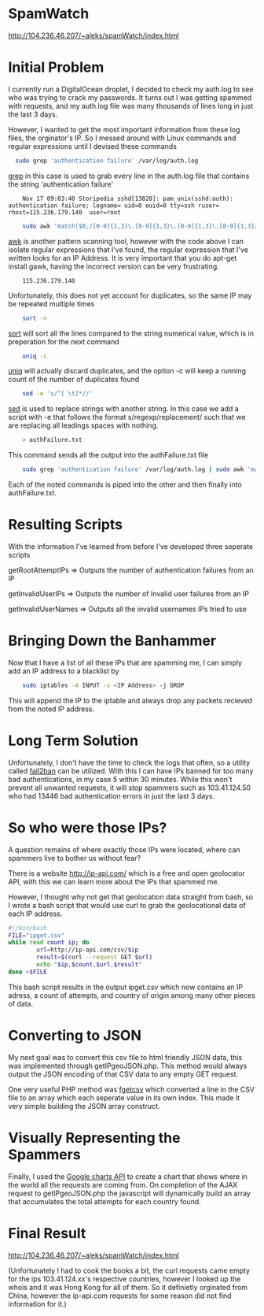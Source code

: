 SpamWatch
================
http://104.236.46.207/~aleks/spamWatch/index.html

Initial Problem
================
I currently run a DigitalOcean droplet, I decided to check my auth.log to see who was trying to crack my passwords. It turns out I was getting spammed with requests, and my auth.log file was many thousands of lines long in just the last 3 days.

However, I wanted to get the most important information from these log files, the orginator's IP. So I messed around with Linux commands and regular expressions until I devised these commands

```bash
  sudo grep 'authentication failure' /var/log/auth.log
```
[grep](http://unixhelp.ed.ac.uk/CGI/man-cgi?grep) in this case is used to grab every line in the auth.log file that contains the string 'authentication failure'

```vim
    Nov 17 09:03:40 Storipedia sshd[13820]: pam_unix(sshd:auth): authentication failure; logname= uid=0 euid=0 tty=ssh ruser= rhost=115.236.179.140  user=root
```
```bash
    sudo awk 'match($0,/[0-9]{1,3}\.[0-9]{1,3}\.[0-9]{1,3}\.[0-9]{1,3}/) {print substr($0, RSTART, RLENGTH)}' /var/log/auth.log
```
[awk](http://unixhelp.ed.ac.uk/CGI/man-cgi?awk) is another pattern scanning tool, however with the code above I can isolate regular expressions that I've found, the regular expression that I've written looks for an IP Address.
It is very important that you do apt-get install gawk, having the incorrect version can be very frustrating.

```vim
    115.236.179.140
```
Unfortunately, this does not yet account for duplicates, so the same IP may be repeated multiple times

```bash
    sort -n
```
[sort](http://unixhelp.ed.ac.uk/CGI/man-cgi?sort) will sort all the lines compared to the string numerical value, which is in preperation for the next command

```bash
    uniq -c
```
[uniq](http://unixhelp.ed.ac.uk/CGI/man-cgi?uniq) will actually discard duplicates, and the option -c will keep a running count of the number of duplicates found

```bash
    sed -e 's/^[ \t]*//'
```
[sed](http://unixhelp.ed.ac.uk/CGI/man-cgi?sed) is used to replace strings with another string. In this case we add a script with -e that follows the format s/regexp/replacement/ such that we are replacing all leadings spaces with nothing.
```bash
    > authFailure.txt
```

This command sends all the output into the authFailure.txt file

```bash    
    sudo grep 'authentication failure' /var/log/auth.log | sudo awk 'match($0,/[0-9]{1,3}\.[0-9]{1,3}\.[0-9]{1,3}\.[0-9]{1,3}/) {print substr($0, RSTART, RLENGTH)}' | sort -n | uniq -c | sed -e 's/^[ \t]*//' > authFailure.txt
```
Each of the noted commands is piped into the other and then finally into authFailure.txt. 

Resulting Scripts
=================
With the information I've learned from before I've developed three seperate scripts

getRootAttemptIPs => Outputs the number of authentication failures from an IP

getInvalidUserIPs => Outputs the number of Invalid user failures from an IP

getInvalidUserNames => Outputs all the invalid usernames IPs tried to use

Bringing Down the Banhammer
==================
 Now that I have a list of all these IPs that are spamming me, I can simply add an IP address to a blacklist by
 ```bash
     sudo iptables -A INPUT -s <IP Address> -j DROP
 ```
 This will append the IP to the iptable and always drop any packets recieved from the noted IP address.
 
Long Term Solution
==================
Unfortunately, I don't have the time to check the logs that often, so a utility called [fail2ban](https://help.ubuntu.com/community/Fail2ban) can be utilized. With this I can have IPs banned for too many bad authentications, in my case 5 within 30 minutes. While this won't prevent all unwanted requests, it will stop spammers such as 103.41.124.50 who had 13446 bad authentication errors in just the last 3 days.

So who were those IPs?
===================
A question remains of where exactly those IPs were located, where can spammers live to bother us without fear?

There is a website http://ip-api.com/ which is a free and open geolocator API, with this we can learn more about the IPs that spammed me.

However, I thought why not get that geolocation data straight from bash, so I wrote a bash script that would use curl to grab the geolocational data of each IP address.

```bash
#!/bin/bash
FILE="ipget.csv"
while read count ip; do
        url=http://ip-api.com/csv/$ip
        result=$(curl --request GET $url)
        echo "$ip,$count,$url,$result"
done >$FILE
```
This bash script results in the output ipget.csv which now contains an IP adress, a count of attempts, and country of origin among many other pieces of data.

Converting to JSON
=================
My next goal was to convert this csv file to html friendly JSON data, this was implemented through getIPgeoJSON.php. This method would always output the JSON encoding of that CSV data to any empty GET request.

One very useful PHP method was [fgetcsv](http://php.net/manual/en/function.fgetcsv.php) which converted a line in the CSV file to an array which each seperate value in its own index. This made it very simple building the JSON array construct.


Visually Representing the Spammers
===============================
Finally, I used the [Google charts API](https://google-developers.appspot.com/chart/interactive/docs/gallery/geochart) to create a chart that shows where in the world all the requests are coming from. On completion of the AJAX request to getIPgeoJSON.php the javascript will dynamically build an array that accumulates the total attempts for each country found. 

Final Result
================================
http://104.236.46.207/~aleks/spamWatch/index.html

(Unfortunately I had to cook the books a bit, the curl requests came empty for the ips 103.41.124.xx's respective countries, however I looked up the whois and it was Hong Kong for all of them. So it definietly orginated from China, however the ip-api.com requests for some reason did not find information for it.)
